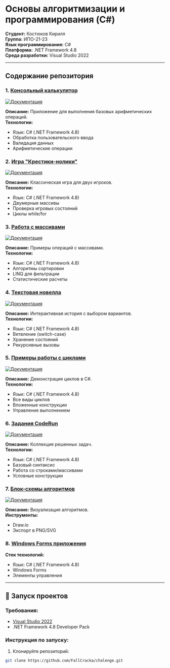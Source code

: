 # Основы алгоритмизации и программирования (C#)

**Студент:** Костюков Кирилл  
**Группа:** ИПО-21-23  
**Язык программирования:** C#  
**Платформа:** .NET Framework 4.8  
**Среда разработки:** Visual Studio 2022  

---

## Содержание репозитория

### 1. [Консольный калькулятор](calculat-main/README.md)
[![Документация](https://img.shields.io/badge/📖_Документация-Калькулятор-blue)](https://github.com/Tednet-flame/ted/tree/main/calculat)

**Описание:** Приложение для выполнения базовых арифметических операций.  
**Технологии:**
- Язык: C# (.NET Framework 4.8)
- Обработка пользовательского ввода
- Валидация данных
- Арифметические операции

### 2. [Игра "Крестики-нолики"](крестики%20нолики/README.md)
[![Документация](https://img.shields.io/badge/📖_Документация-Крестики--нолики-8A2BE2)](https://github.com/Tednet-flame/-/tree/main/%D0%BA%D1%80%D0%B5%D1%81%D1%82%D0%B8%D0%BA%D0%B8%20%D0%BD%D0%BE%D0%BB%D0%B8%D0%BA%D0%B8)

**Описание:** Классическая игра для двух игроков.  
**Технологии:**
- Язык: C# (.NET Framework 4.8)
- Двумерные массивы
- Проверка игровых состояний
- Циклы while/for

### 3. [Работа с массивами](массивы/README.md)
[![Документация](https://img.shields.io/badge/📖_Документация-Массивы-orange)](https://github.com/Tednet-flame/-/tree/main/%D0%BC%D0%B0%D1%81%D1%81%D0%B8%D0%B2%D1%8B)

**Описание:** Примеры операций с массивами.  
**Технологии:**
- Язык: C# (.NET Framework 4.8)
- Алгоритмы сортировки
- LINQ для фильтрации
- Статистические расчеты

### 4. [Текстовая новелла](циклы/новелла/README.md)
[![Документация](https://img.shields.io/badge/📖_Документация-Новелла-purple)](https://github.com/Tednet-flame/-/tree/main/%D1%86%D0%B8%D0%BA%D0%BB%D1%8B/%D0%BD%D0%BE%D0%B2%D0%B5%D0%BB%D0%BB%D0%B0)

**Описание:** Интерактивная история с выбором вариантов.  
**Технологии:**
- Язык: C# (.NET Framework 4.8)
- Ветвление (switch-case)
- Хранение состояний
- Рекурсивные вызовы

### 5. [Примеры работы с циклами](циклы/README.md)
[![Документация](https://img.shields.io/badge/📖_Документация-Циклы-green)](https://github.com/Tednet-flame/-/tree/main/%D1%86%D0%B8%D0%BA%D0%BB%D1%8B)

**Описание:** Демонстрация циклов в C#.  
**Технологии:**
- Язык: C# (.NET Framework 4.8)
- Все виды циклов
- Вложенные конструкции
- Управление выполнением

### 6. [Задания CodeRun](code-/README.md)
[![Документация](https://img.shields.io/badge/📖_Документация-CodeRun-red)](https://github.com/Tednet-flame/-/tree/main/code-run)

**Описание:** Коллекция решенных задач.  
**Технологии:**
- Язык: C# (.NET Framework 4.8)
- Базовый синтаксис
- Работа со строками/массивами
- Условные конструкции

### 7. [Блок-схемы алгоритмов](блок-схемы/README.md)
[![Документация](https://img.shields.io/badge/📖_Документация-Блок--схемы-lightgrey)](https://github.com/Tednet-flame/-/tree/main/%D0%B1%D0%BB%D0%BE%D0%BA-%D1%81%D1%85%D0%B5%D0%BC%D1%8B)

**Описание:** Визуализация алгоритмов.  
**Инструменты:**
- Draw.io
- Экспорт в PNG/SVG

### 8. [Windows Forms приложения](WindowsForms/README.md)

**Стек технологий:**
- Язык: C# (.NET Framework 4.8)
- Windows Forms
- Элементы управления

---

## 🚀 Запуск проектов

### Требования:
- [Visual Studio 2022](https://visualstudio.microsoft.com/ru/vs/)
- .NET Framework 4.8 Developer Pack

### Инструкция по запуску:
1. Клонируйте репозиторий:
```bash
git clone https://github.com/FallCracka/chalenge.git
